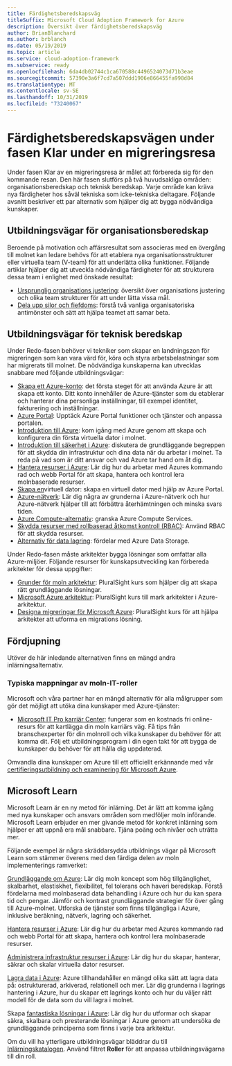 ```yaml
---
title: Färdighetsberedskapsväg
titleSuffix: Microsoft Cloud Adoption Framework for Azure
description: Översikt över färdighetsberedskapsväg
author: BrianBlanchard
ms.author: brblanch
ms.date: 05/19/2019
ms.topic: article
ms.service: cloud-adoption-framework
ms.subservice: ready
ms.openlocfilehash: 6da4db02744c1ca670588c4496524073d71b3eae
ms.sourcegitcommit: 57390e3a6f7cd7a507ddd1906e866455fa998d84
ms.translationtype: MT
ms.contentlocale: sv-SE
ms.lasthandoff: 10/31/2019
ms.locfileid: "73240067"
---
```

# <a name="skills-readiness-path-during-the-ready-phase-of-a-migration-journey"></a>Färdighetsberedskapsvägen under fasen Klar under en migreringsresa

Under fasen Klar av en migreringsresa är målet att förbereda sig för den kommande resan. Den här fasen slutförs på två huvudsakliga områden: organisationsberedskap och teknisk beredskap. Varje område kan kräva nya färdigheter hos såväl tekniska som icke-tekniska deltagare. Följande avsnitt beskriver ett par alternativ som hjälper dig att bygga nödvändiga kunskaper.

## <a name="organizational-readiness-learning-paths"></a>Utbildningsvägar för organisationsberedskap

Beroende på motivation och affärsresultat som associeras med en övergång till molnet kan ledare behövs för att etablera nya organisationsstrukturer eller virtuella team (V-team) för att underlätta olika funktioner. Följande artiklar hjälper dig att utveckla nödvändiga färdigheter för att strukturera dessa team i enlighet med önskade resultat:

- [Ursprunglig organisations justering](./index.md): översikt över organisations justering och olika team strukturer för att under lätta vissa mål.
- [Dela upp silor och fiefdoms](../organize/fiefdoms-silos.md): förstå två vanliga organisatoriska antimönster och sätt att hjälpa teamet att samar beta.

## <a name="environmental-technical-readiness-learning-paths"></a>Utbildningsvägar för teknisk beredskap

Under Redo-fasen behöver vi tekniker som skapar en landningszon för migreringen som kan vara värd för, köra och styra arbetsbelastningar som har migrerats till molnet. De nödvändiga kunskaperna kan utvecklas snabbare med följande utbildningsvägar:

- [Skapa ett Azure-konto](/learn/modules/create-an-azure-account): det första steget för att använda Azure är att skapa ett konto. Ditt konto innehåller de Azure-tjänster som du etablerar och hanterar dina personliga inställningar, till exempel identitet, fakturering och inställningar.
- [Azure Portal](/learn/modules/tour-azure-portal): Upptäck Azure Portal funktioner och tjänster och anpassa portalen.
- [Introduktion till Azure](/learn/modules/welcome-to-azure): kom igång med Azure genom att skapa och konfigurera din första virtuella dator i molnet.
- [Introduktion till säkerhet i Azure](/learn/modules/intro-to-security-in-azure): diskutera de grundläggande begreppen för att skydda din infrastruktur och dina data när du arbetar i molnet. Ta reda på vad som är ditt ansvar och vad Azure tar hand om åt dig.
- [Hantera resurser i Azure](/learn/paths/manage-resources-in-azure): Lär dig hur du arbetar med Azures kommando rad och webb Portal för att skapa, hantera och kontrol lera molnbaserade resurser.
- [Skapa en](/learn/modules/create-windows-virtual-machine-in-azure)virtuell dator: skapa en virtuell dator med hjälp av Azure Portal.
- [Azure-nätverk](/learn/modules/intro-to-azure-networking): Lär dig några av grunderna i Azure-nätverk och hur Azure-nätverk hjälper till att förbättra återhämtningen och minska svars tiden.
- [Azure Compute-alternativ](/learn/modules/intro-to-azure-compute): granska Azure Compute Services.
- [Skydda resurser med rollbaserad åtkomst kontroll (RBAC)](/learn/modules/secure-azure-resources-with-rbac): Använd RBAC för att skydda resurser.
- [Alternativ för data lagring](/learn/modules/intro-to-data-in-azure/index): fördelar med Azure Data Storage.

Under Redo-fasen måste arkitekter bygga lösningar som omfattar alla Azure-miljöer. Följande resurser för kunskapsutveckling kan förbereda arkitekter för dessa uppgifter:

- [Grunder för moln arkitektur](https://app.pluralsight.com/library/courses/cloud-architecture-foundations): PluralSight kurs som hjälper dig att skapa rätt grundläggande lösningar.
- [Microsoft Azure arkitektur](https://app.pluralsight.com/library/courses/cloud-architecture-foundations): PluralSight kurs till mark arkitekter i Azure-arkitektur.
- [Designa migreringar för Microsoft Azure](https://app.pluralsight.com/library/courses/cloud-architecture-foundations): PluralSight kurs för att hjälpa arkitekter att utforma en migrations lösning.

## <a name="deeper-skills-exploration"></a>Fördjupning

Utöver de här inledande alternativen finns en mängd andra inlärningsalternativ.

### <a name="typical-mappings-of-cloud-it-roles"></a>Typiska mappningar av moln-IT-roller

Microsoft och våra partner har en mängd alternativ för alla målgrupper som gör det möjligt att utöka dina kunskaper med Azure-tjänster:

- [Microsoft IT Pro karriär Center](https://www.microsoft.com/itpro): fungerar som en kostnads fri online-resurs för att kartlägga din moln karriärs väg. Få tips från branschexperter för din molnroll och vilka kunskaper du behöver för att komma dit. Följ ett utbildningsprogram i din egen takt för att bygga de kunskaper du behöver för att hålla dig uppdaterad.

Omvandla dina kunskaper om Azure till ett officiellt erkännande med vår [certifieringsutbildning och examinering för Microsoft Azure](https://www.microsoft.com/learning/azure-certification.aspx).

## <a name="microsoft-learn"></a>Microsoft Learn

Microsoft Learn är en ny metod för inlärning. Det är lätt att komma igång med nya kunskaper och ansvars områden som medföljer moln införande. Microsoft Learn erbjuder en mer givande metod för konkret inlärning som hjälper er att uppnå era mål snabbare. Tjäna poäng och nivåer och uträtta mer.

Följande exempel är några skräddarsydda utbildnings vägar på Microsoft Learn som stämmer överens med den färdiga delen av moln implementerings ramverket:

[Grundläggande om Azure](learn/paths/azure-for-the-data-engineer/): Lär dig moln koncept som hög tillgänglighet, skalbarhet, elastiskhet, flexibilitet, fel tolerans och haveri beredskap.  Förstå fördelarna med molnbaserad data behandling i Azure och hur du kan spara tid och pengar. Jämför och kontrast grundläggande strategier för över gång till Azure-molnet. Utforska de tjänster som finns tillgängliga i Azure, inklusive beräkning, nätverk, lagring och säkerhet. 

[Hantera resurser i Azure](learn/paths/azure-for-the-data-engineer/): Lär dig hur du arbetar med Azures kommando rad och webb Portal för att skapa, hantera och kontrol lera molnbaserade resurser.

[Administrera infrastruktur resurser i Azure](learn/paths/administer-infrastructure-resources-in-azure/): Lär dig hur du skapar, hanterar, säkrar och skalar virtuella dator resurser.

[Lagra data i Azure](learn/paths/store-data-in-azure/): Azure tillhandahåller en mängd olika sätt att lagra data på: ostrukturerad, arkiverad, relationell och mer. Lär dig grunderna i lagrings hantering i Azure, hur du skapar ett lagrings konto och hur du väljer rätt modell för de data som du vill lagra i molnet.

Skapa [fantastiska lösningar i Azure](learn/paths/architect-great-solutions-in-azure/): Lär dig hur du utformar och skapar säkra, skalbara och presterande lösningar i Azure genom att undersöka de grundläggande principerna som finns i varje bra arkitektur.

Om du vill ha ytterligare utbildningsvägar bläddrar du till [Inlärningskatalogen](/learn/browse). Använd filtret **Roller** för att anpassa utbildningsvägarna till din roll.
